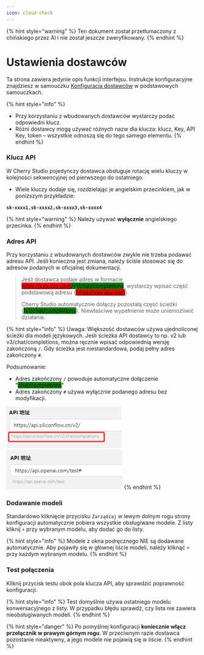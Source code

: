 ```yaml
---
icon: cloud-check
---
```


{% hint style="warning" %}
Ten dokument został przetłumaczony z chińskiego przez AI i nie został jeszcze zweryfikowany.
{% endhint %}

# Ustawienia dostawców

Ta strona zawiera jedynie opis funkcji interfejsu. Instrukcje konfiguracyjne znajdziesz w samouczku [Konfiguracja dostawców](../../../pre-basic/providers/) w podstawowych samouczkach.

{% hint style="info" %}
* Przy korzystaniu z wbudowanych dostawców wystarczy podać odpowiedni klucz.
* Różni dostawcy mogą używać różnych nazw dla klucza: klucz, Key, API Key, token – wszystkie odnoszą się do tego samego elementu.
{% endhint %}

### Klucz API

W Cherry Studio pojedynczy dostawca obsługuje rotację wielu kluczy w kolejności sekwencyjnej od pierwszego do ostatniego.

* Wiele kluczy dodaje się, rozdzielając je angielskim przecinkiem, jak w poniższym przykładzie:

<pre><code><strong>sk-xxxx1,sk-xxxx2,sk-xxxx3,sk-xxxx4
</strong></code></pre>

{% hint style="warning" %}
Należy używać **wyłącznie** angielskiego przecinka.
{% endhint %}

### Adres API

Przy korzystaniu z wbudowanych dostawców zwykle nie trzeba podawać adresu API. Jeśli konieczna jest zmiana, należy ściśle stosować się do adresów podanych w oficjalnej dokumentacji.

> Jeśli dostawca podaje adres w formacie <mark style="background-color:red;">https://xxx.xxx.com</mark><mark style="background-color:green;">/v1/chat/completions</mark>, wystarczy wpisać część podstawową adresu (<mark style="background-color:red;">https://xxx.xxx.com</mark>).
>
> Cherry Studio automatycznie dołączy pozostałą część ścieżki (<mark style="background-color:green;">/v1/chat/completions</mark>). Niewłaściwe wypełnienie może uniemożliwić działanie.

{% hint style="info" %}
Uwaga: Większość dostawców używa ujednoliconej ścieżki dla modeli językowych. Jeśli ścieżka API dostawcy to np. v2 lub v3/chat/completions, można ręcznie wpisać odpowiednią wersję zakończoną `/`. Gdy ścieżka jest niestandardowa, podaj pełny adres zakończony `#`.

Podsumowanie:
* Adres zakończony `/` powoduje automatyczne dołączenie "<mark style="background-color:green;">chat/completions</mark>"
* Adres zakończony `#` używa wyłącznie podanego adresu bez modyfikacji.

![](<../../../.gitbook/assets/image (1) (1) (1) (1) (1) (1).png>)![](<../../../.gitbook/assets/image (15).png>)
{% endhint %}

### Dodawanie modeli

Standardowo kliknięcie przycisku `Zarządzaj` w lewym dolnym rogu strony konfiguracji automatycznie pobiera wszystkie obsługiwane modele. Z listy kliknij `+` przy wybranym modelu, aby dodać go do listy.

{% hint style="info" %}
Modele z okna podręcznego NIE są dodawane automatycznie. Aby pojawiły się w głównej liście modeli, należy kliknąć `+` przy każdym wybranym modelu.
{% endhint %}

### Test połączenia

Kliknij przycisk testu obok pola klucza API, aby sprawdzić poprawność konfiguracji.

{% hint style="info" %}
Test domyślnie używa ostatniego modelu konwersacyjnego z listy. W przypadku błędu sprawdź, czy lista nie zawiera nieobsługiwanych modeli.
{% endhint %}

{% hint style="danger" %}
Po pomyślnej konfiguracji **koniecznie włącz przełącznik w prawym górnym rogu**. W przeciwnym razie dostawca pozostanie nieaktywny, a jego modele nie pojawią się w liście.
{% endhint %}